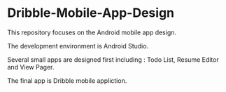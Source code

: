 # Dribble-Mobile-App-Design

This repository focuses on the Android mobile app design.

The development environment is Android Studio.

Several small apps are designed first including : Todo List, Resume Editor and View Pager.

The final app is Dribble mobile appliction.

